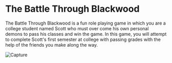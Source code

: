# The Battle Through Blackwood

The Battle Through Blackwood is a fun role playing game in which you are a college student named Scott who must over come his own personal demons to pass his classes and win the game. 
In this game, you will attempt to complete Scott's first semester at college with passing grades with the help of the friends you make along the way.

![Capture](https://user-images.githubusercontent.com/9952460/117154524-29457d00-ad79-11eb-911c-0bce66ff63eb.PNG)
